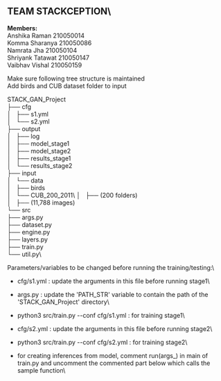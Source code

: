 ## TEAM STACKCEPTION\
**Members:**\
Anshika Raman       210050014\
Komma Sharanya      210050086\
Namrata Jha         210050104\
Shriyank Tatawat    210050147\
Vaibhav Vishal      210050159

Make sure following tree structure is maintained\
Add birds and CUB dataset folder to input

STACK_GAN_Project\
├── cfg\
│   ├── s1.yml\
│   └── s2.yml\
├── output\
│   ├── log\
│   ├── model_stage1\
│   ├── model_stage2\
│   ├── results_stage1\
│   └── results_stage2\
├── input\
│   └── data\
│       ├── birds\
│       └── CUB_200_2011\ 
│           ├── (200 folders)\
│                ├── (11,788 images)\
└── src\
    ├── args.py\
    ├── dataset.py\
    ├── engine.py\
    ├── layers.py\
    ├── train.py\
    └── util.py\

Parameters/variables to be changed before running the training/testing:\

- cfg/s1.yml : update the arguments in this file before running stage1\

- args.py   :  update the 'PATH_STR' variable to contain the path of the 'STACK_GAN_Project' directory\

- python3 src/train.py --conf cfg/s1.yml : for training stage1\

- cfg/s2.yml : update the arguments in this file before running stage2\

- python3 src/train.py --conf cfg/s2.yml : for training stage2\

- for creating inferences from model, comment run(args_) in main of train.py and uncomment the commented part below which calls the sample function\

